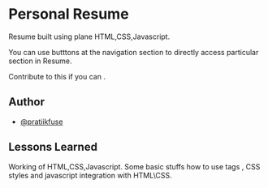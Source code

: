 # Personal Resume

Resume built using plane HTML,CSS,Javascript.

You can use butttons at the navigation section to directly access
particular section in Resume.

Contribute to this if you can .
  


## Author

- [@pratiikfuse](https://github.com/pratiikfuse)


## Lessons Learned

Working of HTML,CSS,Javascript. Some basic stuffs how to use tags , CSS styles and javascript
integration with HTML\CSS.
